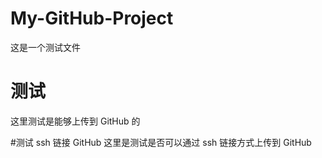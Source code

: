 # My-GitHub-Project

这是一个测试文件

# 测试

这里测试是能够上传到 GitHub 的

#测试 ssh 链接 GitHub
这里是测试是否可以通过 ssh 链接方式上传到 GitHub
